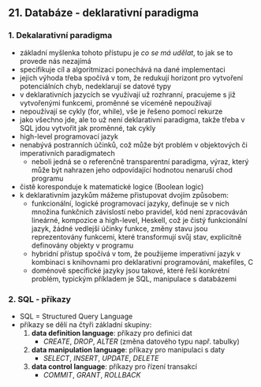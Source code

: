 ## 21. Databáze - deklarativní paradigma

### 1. Dekalarativní paradigma

- základní myšlenka tohoto přístupu je *co se má udělat*, to jak se to provede nás nezajímá
- specifikuje cíl a algoritmizaci ponechává na dané implementaci
- jejich výhoda třeba spočívá v tom, že redukují horizont pro vytvoření potenciálních chyb, nedeklarují se datové typy
- v deklarativních jazycích se využívají už rozhranní, pracujeme s již vytvořenými funkcemi, proměnné se víceméně nepoužívají
- nepoužívají se cykly (for, while), vše je řešeno pomocí rekurze
- jako všechno jde, ale to už není deklarativní paradigma, takže třeba v SQL jdou vytvořit jak proměnné, tak cykly
- high-level programovací jazyk
- nenabývá postranních účinků, což může být problém v objektových či imperativních paradigmatech
	- neboli jedná se o referenčně transparentní paradigma, výraz, který může být nahrazen jeho odpovídající hodnotou nenaruší chod programu
- čistě koresponduje k matematické logice (Boolean logic)
- k deklarativním jazykům mážeme přistupovat dvojím způsobem:
	- funkcionální, logické programovací jazyky, definuje se v nich množina funkčních závislostí nebo pravidel, kód není zpracováván lineárné, kompozice a high-level, Heskell, což je čistý funkcionální jazyk, žádné vedlejší účinky funkce, změny stavu jsou reprezentovány funkcemi, které transformují svůj stav, explicitně definovány objekty v programu
	- hybridní přístup spočívá v tom, že použijeme imperativní jazyk v kombinaci s knihovnami pro deklarativní programování, makefiles, C
	- doménově specifické jazyky jsou takové, které řeší konkrétní problém, typickým příkladem je SQL, manipulace s databázemi


### 2. SQL - příkazy

- SQL = Structured Query Language
- příkazy se dělí na čtyři základní skupiny:
	1. **data definition language**: příkazy pro definici dat
		- *CREATE*, *DROP*, *ALTER* (změna datového typu např. tabulky)
	2. **data manipulation language**: příkazy pro manipulaci s daty
		- *SELECT*, *INSERT*, *UPDATE*, *DELETE*
	3. **data control language**: příkazy pro řízení transakcí
		- *COMMIT*, *GRANT*, *ROLLBACK*